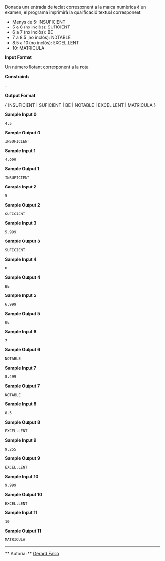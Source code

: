 Donada una entrada de teclat corresponent a la marca numèrica d'un
examen, el programa imprimirà la qualificació textual corresponent:

  - Menys de 5: INSUFICIENT
  - 5 a 6 (no inclòs): SUFICIENT
  - 6 a 7 (no inclòs): BE
  - 7 a 8.5 (no inclòs): NOTABLE
  - 8.5 a 10 (no inclòs): EXCEL.LENT
  - 10: MATRICULA

**Input Format**

Un número flotant corresponent a la nota

**Constraints**

\-

**Output Format**

{ INSUFICIENT | SUFICIENT | BE | NOTABLE | EXCEL.LENT | MATRICULA }

**Sample Input 0**

    4.5

**Sample Output 0**

    INSUFICIENT

**Sample Input 1**

    4.999

**Sample Output 1**

    INSUFICIENT

**Sample Input 2**

``` 
5
```

**Sample Output 2**

    SUFICIENT

**Sample Input 3**

    5.999

**Sample Output 3**

    SUFICIENT

**Sample Input 4**

``` 
6
```

**Sample Output 4**

``` 
BE
```

**Sample Input 5**

    6.999

**Sample Output 5**

``` 
BE
```

**Sample Input 6**

``` 
7
```

**Sample Output 6**

    NOTABLE

**Sample Input 7**

    8.499

**Sample Output 7**

    NOTABLE

**Sample Input 8**

    8.5

**Sample Output 8**

    EXCEL.LENT

**Sample Input 9**

    9.255

**Sample Output 9**

    EXCEL.LENT

**Sample Input 10**

    9.999

**Sample Output 10**

    EXCEL.LENT

**Sample Input 11**

``` 
10
```

**Sample Output 11**

    MATRICULA

----------

** Autoria: **
[Gerard Falcó](https://github.com/gerardfp)
